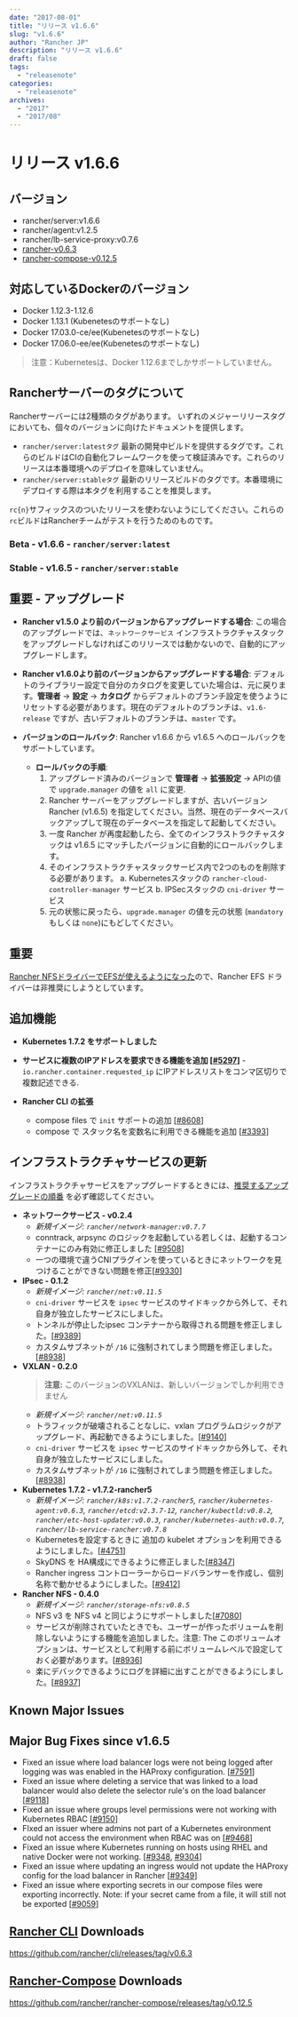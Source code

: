 ```yaml
---
date: "2017-08-01"
title: "リリース v1.6.6"
slug: "v1.6.6"
author: "Rancher JP"
description: "リリース v1.6.6"
draft: false
tags:
  - "releasenote"
categories:
  - "releasenote"
archives:
  - "2017"
  - "2017/08"
---
```


# リリース v1.6.6

## バージョン
- rancher/server:v1.6.6
- rancher/agent:v1.2.5
- rancher/lb-service-proxy:v0.7.6
- [rancher-v0.6.3](https://github.com/rancher/cli/releases/tag/v0.6.3)
- [rancher-compose-v0.12.5](https://github.com/rancher/rancher-compose/releases/tag/v0.12.5)

## 対応しているDockerのバージョン

- Docker 1.12.3-1.12.6 
- Docker 1.13.1 (Kubenetesのサポートなし)
- Docker 17.03.0-ce/ee(Kubenetesのサポートなし)
- Docker 17.06.0-ee/ee(Kubenetesのサポートなし)

> 注意：Kubernetesは、Docker 1.12.6までしかサポートしていません。

## Rancherサーバーのタグについて

Rancherサーバーには2種類のタグがあります。
いずれのメジャーリリースタグにおいても、個々のバージョンに向けたドキュメントを提供します。

- `rancher/server:latestタグ` 最新の開発中ビルドを提供するタグです。これらのビルドはCIの自動化フレームワークを使って検証済みです。これらのリリースは本番環境へのデプロイを意味していません。
- `rancher/server:stableタグ` 最新のリリースビルドのタグです。本番環境にデプロイする際は本タグを利用することを推奨します。

`rc{n}`サフィックスのついたリリースを使わないようにしてください。これらの`rc`ビルドはRancherチームがテストを行うためのものです。

### Beta - v1.6.6 - `rancher/server:latest`
### Stable - v1.6.5 - `rancher/server:stable`

## 重要 - アップグレード
* **Rancher v1.5.0 より前のバージョンからアップグレードする場合**: この場合のアップグレードでは、`ネットワークサービス` インフラストラクチャスタックをアップグレードしなければこのリリースでは動かないので、自動的にアップグレードします。 
* **Rancher v1.6.0より前のバージョンからアップグレードする場合**: デフォルトのライブラリー設定で自分のカタログを変更していた場合は、元に戻ります。**管理者** -> **設定** -> **カタログ** からデフォルトのブランチ設定を使うようにリセットする必要があります。現在のデフォルトのブランチは、`v1.6-release` ですが、古いデフォルトのブランチは、`master` です。 

* **バージョンのロールバック**: Rancher v1.6.6 から v1.6.5 へのロールバックをサポートしています。
  * **ロールバックの手順**:
    1. アップグレード済みのバージョンで **管理者** -> **拡張設定** -> APIの値 で `upgrade.manager` の値を `all` に変更. 
    2. Rancher サーバーをアップグレードしますが、古いバージョン Rancher (v1.6.5) を指定してください。当然、現在のデータベースバックアップして現在のデータベースを指定して起動してください。
    3. 一度 Rancher が再度起動したら、全てのインフラストラクチャスタックは v1.6.5 にマッチしたバージョンに自動的にロールバックします。
    4. そのインフラストラクチャスタックサービス内で2つのものを削除する必要があります。 
       a. Kubernetesスタックの `rancher-cloud-controller-manager` サービス
       b. IPSecスタックの `cni-driver` サービス
    5. 元の状態に戻ったら、`upgrade.manager` の値を元の状態 (`mandatory` もしくは `none`)にもどしてください。 

## 重要
[Rancher NFSドライバーでEFSが使えるようになった](http://rancher.com/docs/rancher/v1.6/en/rancher-services/storage-service/rancher-nfs/#using-the-rancher-nfs-driver-on-amazon-efs)ので、Rancher EFS ドライバーは非推奨にしようとしています。

## 追加機能
* **Kubernetes 1.7.2 をサポートしました**
* **サービスに複数のIPアドレスを要求できる機能を追加 [[#5297](https://github.com/rancher/rancher/issues5297)]** - `io.rancher.container.requested_ip` にIPアドレスリストをコンマ区切りで複数記述できる.
* **Rancher CLI の拡張**

  - compose files で `init` サポートの追加 [[#8608](https://github.com/rancher/rancher/issues/8608)]
  - compose で スタック名を変数名に利用できる機能を追加 [[#3393](https://github.com/rancher/rancher/issues/3393)]

## インフラストラクチャサービスの更新
インフラストラクチャサービスをアップグレードするときには、[推奨するアップグレードの順番](http://rancher.com/docs/rancher/v1.6/en/upgrading/#infrastructure-services) を必ず確認してください。

* **ネットワークサービス - v0.2.4**
  - _新規イメージ: `rancher/network-manager:v0.7.7`_
  - conntrack, arpsync のロジックを起動している若しくは、起動するコンテナーにのみ有効に修正しました [[#9508](https://github.com/rancher/rancher/issues/9508)]
  - 一つの環境で違うCNIプラグインを使っているときにネットワークを見つけることができない問題を修正[[#9330](https://github.com/rancher/rancher/issues/9330)]
* **IPsec - 0.1.2**
  - _新規イメージ: `rancher/net:v0.11.5`_
  - `cni-driver` サービスを `ipsec` サービスのサイドキックから外して、それ自身が独立したサービスにしました。
  - トンネルが停止したipsec コンテナーから取得される問題を修正しました。[[#9389](https://github.com/rancher/rancher/issues/9389)]
  - カスタムサブネットが `/16` に強制されてしまう問題を修正しました。[[#8938](https://github.com/rancher/rancher/issues/8938)]
* **VXLAN - 0.2.0**
  > **注意:** このバージョンのVXLANは、新しいバージョンでしか利用できません
    - _新規イメージ: `rancher/net:v0.11.5`_
    - トラフィックが破壊されることなしに、vxlan プログラムロジックがアップグレード、再起動できるようにしました。[[#9140](https://github.com/rancher/rancher/issues/9140)]
     - `cni-driver` サービスを `ipsec` サービスのサイドキックから外して、それ自身が独立したサービスにしました。 
     - カスタムサブネットが `/16` に強制されてしまう問題を修正しました。[[#8938](https://github.com/rancher/rancher/issues/8938)]
* **Kubernetes 1.7.2 - v1.7.2-rancher5**
  - _新規イメージ: `rancher/k8s:v1.7.2-rancher5`, `rancher/kubernetes-agent:v0.6.3`, `rancher/etcd:v2.3.7-12`, `rancher/kubectld:v0.8.2`, `rancher/etc-host-updater:v0.0.3`, `rancher/kubernetes-auth:v0.0.7`, `rancher/lb-service-rancher:v0.7.8`_
   - Kubernetesを設定するときに 追加の kubelet オプションを利用できるようにしました。[[#4751](https://github.com/rancher/rancher/issues/4571)]
  - SkyDNS を HA構成にできるように修正しました[[#8347](https://github.com/rancher/rancher/issues/8347)]
  - Rancher ingress コントローラーからロードバランサーを作成し、個別名称で動かせるようにしました。[[#9412](https://github.com/rancher/rancher/issues/9412)]
* **Rancher NFS - 0.4.0** 
  - _新規イメージ: `rancher/storage-nfs:v0.8.5`_
  - NFS v3 を NFS v4 と同じようにサポートしました[[#7080](https://github.com/rancher/rancher/issues/7080)] 
  - サービスが削除されていたときでも、ユーザーが作ったボリュームを削除しないようにする機能を追加しました。注意: The このボリュームオプションは、サービスとして利用する前にボリュームレベルで設定しておく必要があります。[[#8936](https://github.com/rancher/rancher/issues/8936)]
   - 楽にデバックできるようにログを詳細に出すことができるようにしました。[[#8937](https://github.com/rancher/rancher/issues/8937)]

## Known Major Issues

## Major Bug Fixes since v1.6.5
- Fixed an issue where load balancer logs were not being logged after logging was was enabled in the HAProxy configuration. [[#7591](https://github.com/rancher/rancher/issues/7591)]
- Fixed an issue where deleting a service that was linked to a load balancer would also delete the selector rule's on the load balancer [[#9118](https://github.com/rancher/rancher/issues/9118)]
- Fixed an issue where groups level permissions were not working with Kubernetes RBAC [[#9150](https://github.com/rancher/rancher/issues/9150)]
- FIxed an issuer where admins not part of a Kubernetes environment could not access the environment when RBAC was on [[#9468](https://github.com/rancher/rancher/issues/9468)]
- Fixed an issue where Kubernetes running on hosts using RHEL and native Docker were not working. [[#9348](https://github.com/rancher/rancher/issues/9348), [#9304](https://github.com/rancher/rancher/issues/9304)]
- Fixed an issue where updating an ingress would not update the HAProxy config for the load balancer in Rancher [[#9349](https://github.com/rancher/rancher/issues/9349)]
- Fixed an issue where exporting secrets in our compose files were exporting incorrectly. Note: if your secret came from a file, it will still not be exported [[#9059](https://github.com/rancher/rancher/issues/9059)]

## [Rancher CLI](http://docs.rancher.com/rancher/v1.6/en/cli/) Downloads

https://github.com/rancher/cli/releases/tag/v0.6.3

## [Rancher-Compose](http://docs.rancher.com/rancher/v1.6/en/cattle/rancher-compose/) Downloads

https://github.com/rancher/rancher-compose/releases/tag/v0.12.5